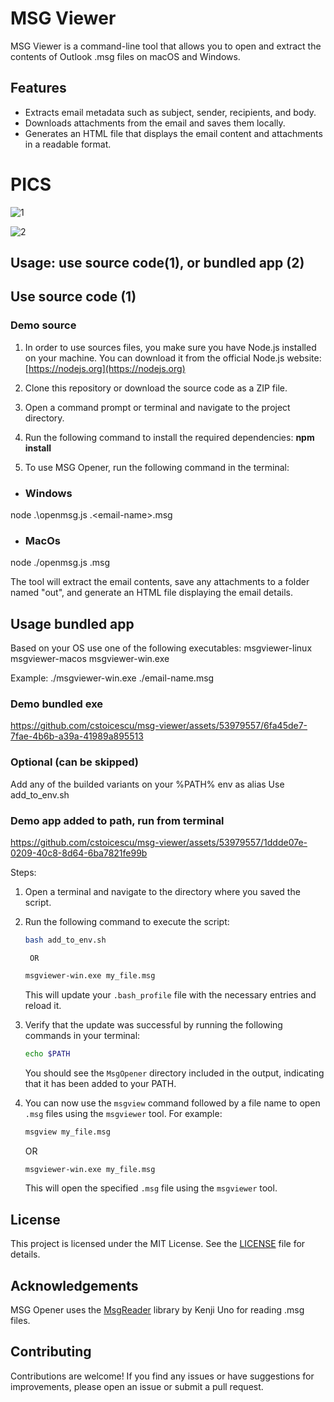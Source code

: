 # MSG Viewer

MSG Viewer is a command-line tool that allows you to open and extract the contents of Outlook .msg files on macOS and Windows.

## Features

- Extracts email metadata such as subject, sender, recipients, and body.
- Downloads attachments from the email and saves them locally.
- Generates an HTML file that displays the email content and attachments in a readable format.

# PICS 
![1](https://github.com/cstoicescu/msg-viewer/assets/53979557/e6b4e4b8-621f-46d4-988a-ee8d1348c491) 
 
![2](https://github.com/cstoicescu/msg-viewer/assets/53979557/1700c5cc-330b-4d09-914e-3adb0311c767) 


## Usage: use source code(1), or bundled app (2) 

## Use source code (1)

### Demo source 

1. In order to use sources files, you make sure you have Node.js installed on your machine. You can download it from the official Node.js website: [https://nodejs.org](https://nodejs.org)

2. Clone this repository or download the source code as a ZIP file.

3. Open a command prompt or terminal and navigate to the project directory.

4. Run the following command to install the required dependencies: **npm install** 

5. To use MSG Opener, run the following command in the terminal:



- ### Windows
node .\openmsg.js .\<email-name>.msg

 - ### MacOs
node ./openmsg.js <email-name>.msg



The tool will extract the email contents, save any attachments to a folder named "out", and generate an HTML file displaying the email details.

## Usage bundled app 
Based on your OS use one of the following executables:
msgviewer-linux
msgviewer-macos
msgviewer-win.exe



Example: ./msgviewer-win.exe  ./email-name.msg

### Demo bundled exe
https://github.com/cstoicescu/msg-viewer/assets/53979557/6fa45de7-7fae-4b6b-a39a-41989a895513


### Optional (can be skipped)

Add any of the builded variants on your %PATH% env as alias
Use add_to_env.sh 

### Demo app added to path, run from terminal 
https://github.com/cstoicescu/msg-viewer/assets/53979557/1ddde07e-0209-40c8-8d64-6ba7821fe99b


Steps: 
1. Open a terminal and navigate to the directory where you saved the script.
2. Run the following command to execute the script:

    ```bash
    bash add_to_env.sh
    ```
        OR 
    ``` cmd
    msgviewer-win.exe my_file.msg
    ```

   This will update your `.bash_profile` file with the necessary entries and reload it.

3. Verify that the update was successful by running the following commands in your terminal:

    ```bash
    echo $PATH
    ```



   You should see the `MsgOpener` directory included in the output, indicating that it has been added to your PATH.

4. You can now use the `msgview` command followed by a file name to open `.msg` files using the `msgviewer` tool. For example:

    ```bash
    msgview my_file.msg
    ```
      OR 
    ``` cmd
    msgviewer-win.exe my_file.msg
    ```
    
   This will open the specified `.msg` file using the `msgviewer` tool.


## License

This project is licensed under the MIT License. See the [LICENSE](LICENSE) file for details.

## Acknowledgements

MSG Opener uses the [MsgReader](https://www.npmjs.com/package/@kenjiuno/msgreader) library by Kenji Uno for reading .msg files.

## Contributing

Contributions are welcome! If you find any issues or have suggestions for improvements, please open an issue or submit a pull request.

